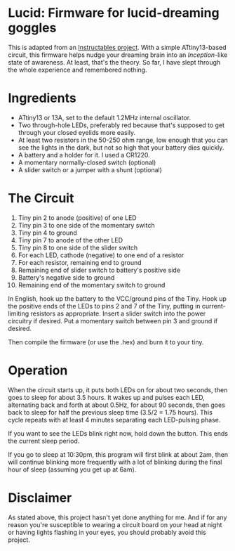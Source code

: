 Lucid: Firmware for lucid-dreaming goggles
==========================================

This is adapted from an [Instructables project](http://www.instructables.com/id/The-Lucid-Dream-Machine/). With a
simple ATtiny13-based circuit, this firmware helps nudge your dreaming brain
into an *Inception*-like state of awareness. At least, that's the theory.
So far, I have slept through the whole experience and remembered nothing.

Ingredients
===========

* ATtiny13 or 13A, set to the default 1.2MHz internal oscillator.
* Two through-hole LEDs, preferably red because that's supposed to get through your closed eyelids more easily.
* At least two resistors in the 50-250 ohm range, low enough that you can see the lights in the dark, but not so high that your battery dies quickly.
* A battery and a holder for it. I used a CR1220.
* A momentary normally-closed switch (optional)
* A slider switch or a jumper with a shunt (optional)

The Circuit
===========

1. Tiny pin 2 to anode (positive) of one LED
1. Tiny pin 3 to one side of the momentary switch
1. Tiny pin 4 to ground
1. Tiny pin 7 to anode of the other LED
1. Tiny pin 8 to one side of the slider switch
1. For each LED, cathode (negative) to one end of a resistor
1. For each resistor, remaining end to ground
1. Remaining end of slider switch to battery's positive side
1. Battery's negative side to ground
1. Remaining end of the momentary switch to ground

In English, hook up the battery to the VCC/ground pins of the Tiny. Hook up the positive ends of the LEDs to pins 2 and 7 of the Tiny, putting in current-limiting resistors as appropriate. Insert a slider switch into the power circuitry if desired. Put a momentary switch between pin 3 and ground if desired.

Then compile the firmware (or use the .hex) and burn it to your tiny.

Operation
=========

When the circuit starts up, it puts both LEDs on for about two seconds, then goes to sleep for about 3.5 hours. It wakes up and pulses each LED, alternating back and forth at about 0.5Hz, for about 90 seconds, then goes back to sleep for half the previous sleep time (3.5/2 = 1.75 hours). This cycle repeats with at least 4 minutes separating each LED-pulsing phase.

If you want to see the LEDs blink right now, hold down the button. This ends the current sleep period.

If you go to sleep at 10:30pm, this program will first blink at about 2am, then will continue blinking more frequently with a lot of blinking during the final hour of sleep (assuming you get up at 6am).

Disclaimer
==========

As stated above, this project hasn't yet done anything for me. And if for any reason you're susceptible to wearing a circuit board on your head at night or having lights flashing in your eyes, you should probably avoid this project.